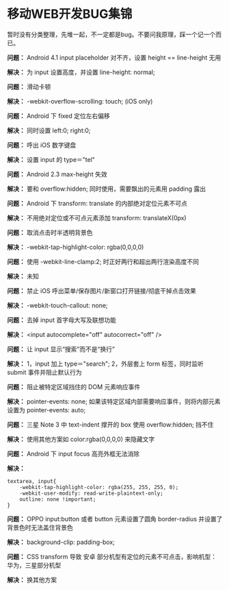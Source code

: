 移动WEB开发BUG集锦
=========================

暂时没有分类整理，先堆一起，不一定都是bug。不要问我原理，踩一个记一个而已。

**问题：** Android 4.1 input placeholder 对不齐，设置 height == line-height 无用

**解决：** 为 input 设置高度，并设置 line-height: normal;

**问题：** 滑动卡顿

**解决：** -webkit-overflow-scrolling: touch; (iOS only)

**问题：** Android 下 fixed 定位左右偏移

**解决：** 同时设置 left:0; right:0;

**问题：** 呼出 iOS 数字键盘

**解决：** 设置 input 的 type＝"tel"

**问题：** Android 2.3 max-height 失效

**解决：** 要和 overflow:hidden; 同时使用，需要飘出的元素用 padding 露出

**问题：** Android 下 transform: translate 的内部绝对定位元素不可点

**解决：** 不用绝对定位或不可点元素添加 transform: translateX(0px)

**问题：** 取消点击时半透明背景色

**解决：** -webkit-tap-highlight-color: rgba(0,0,0,0)

**问题：** 使用 -webkit-line-clamp:2; 时正好两行和超出两行渲染高度不同

**解决：** 未知

**问题：** 禁止 iOS 呼出菜单/保存图片/新窗口打开链接/彻底干掉点击效果

**解决：** -webkit-touch-callout: none;

**问题：** 去掉 input 首字母大写及联想功能

**解决：** &lt;input autocomplete="off" autocorrect="off" /&gt;

**问题：** 让 input 显示“搜索”而不是“换行”

**解决：** 1，input 加上 type＝"search"; 2，外层套上 form 标签，同时监听 submit 事件并阻止默认行为

**问题：** 阻止被特定区域挡住的 DOM 元素响应事件

**解决：** pointer-events: none; 如果该特定区域内部需要响应事件，则将内部元素设置为 pointer-events: auto;

**问题：** 三星 Note 3 中 text-indent 撑开的 box 使用 overflow:hidden; 挡不住

**解决：** 使用其他方案如 color:rgba(0,0,0,0) 来隐藏文字

**问题：** Android 下 input focus 高亮外框无法消除

**解决：** 

    textarea, input{
        -webkit-tap-highlight-color: rgba(255, 255, 255, 0);    
        -webkit-user-modify: read-write-plaintext-only;
        outline: none !important;
    }
    
**问题：** OPPO input:button 或者 button 元素设置了圆角 border-radius 并设置了背景色时无法盖住背景色

**解决：** background-clip: padding-box;

**问题：** CSS transform 导致 安卓 部分机型有定位的元素不可点击，影响机型：华为，三星部分机型

**解决：** 换其他方案


